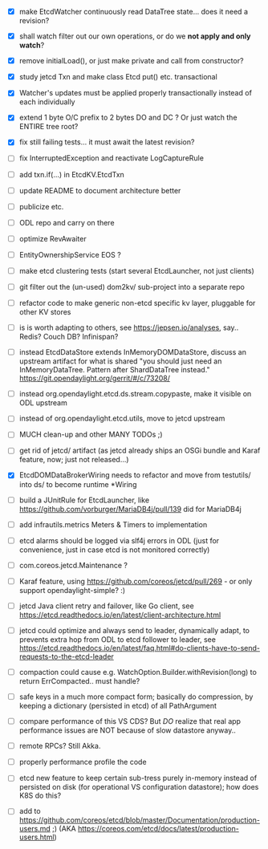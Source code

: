 
- [X] make EtcdWatcher continuously read DataTree state... does it need a revision?
- [X] shall watch filter out our own operations, or do we **not apply and only watch**?
- [X] remove initialLoad(), or just make private and call from constructor?

- [X] study jetcd Txn and make class Etcd put() etc. transactional
- [X] Watcher's updates must be applied properly transactionally instead of each individually
- [X] extend 1 byte O/C prefix to 2 bytes DO and DC ?  Or just watch the ENTIRE tree root?
- [X] fix still failing tests... it must await the latest revision?
- [ ] fix InterruptedException and reactivate LogCaptureRule
- [ ] add txn.if(...) in EtcdKV.EtcdTxn

- [ ] update README to document architecture better
- [ ] publicize etc.
- [ ] ODL repo and carry on there

- [ ] optimize RevAwaiter
- [ ] EntityOwnershipService EOS ?

- [ ] make etcd clustering tests (start several EtcdLauncher, not just clients)

- [ ] git filter out the (un-used) dom2kv/ sub-project into a separate repo

- [ ] refactor code to make generic non-etcd specific kv layer, pluggable for other KV stores
- [ ] is is worth adapting to others, see https://jepsen.io/analyses, say.. Redis?  Couch DB?  Infinispan?

- [ ] instead EtcdDataStore extends InMemoryDOMDataStore, discuss an upstream artifact for what is shared
      "you should just need an InMemoryDataTree. Pattern after ShardDataTree instead."
      https://git.opendaylight.org/gerrit/#/c/73208/

- [ ] instead org.opendaylight.etcd.ds.stream.copypaste, make it visible on ODL upstream
- [ ] instead of org.opendaylight.etcd.utils, move to jetcd upstream
- [ ] MUCH clean-up and other MANY TODOs ;)

- [ ] get rid of jetcd/ artifact (as jetcd already ships an OSGi bundle and Karaf feature, now; just not released...)

- [X] EtcdDOMDataBrokerWiring needs to refactor and move from testutils/ into ds/ to become runtime *Wiring

- [ ] build a JUnitRule for EtcdLauncher, like https://github.com/vorburger/MariaDB4j/pull/139 did for MariaDB4j

- [ ] add infrautils.metrics Meters & Timers to implementation

- [ ] etcd alarms should be logged via slf4j errors in ODL (just for convenience, just in case etcd is not monitored correctly)
- [ ] com.coreos.jetcd.Maintenance ?

- [ ] Karaf feature, using https://github.com/coreos/jetcd/pull/269 - or only support opendaylight-simple? :)

- [ ] jetcd Java client retry and failover, like Go client, see https://etcd.readthedocs.io/en/latest/client-architecture.html

- [ ] jetcd could optimize and always send to leader, dynamically adapt, to prevents extra hop from ODL to etcd follower to leader, see https://etcd.readthedocs.io/en/latest/faq.html#do-clients-have-to-send-requests-to-the-etcd-leader

- [ ] compaction could cause e.g. WatchOption.Builder.withRevision(long) to return ErrCompacted.. must handle?

- [ ] safe keys in a much more compact form; basically do compression, by keeping a dictionary (persisted in etcd) of all PathArgument

- [ ] compare performance of this VS CDS? But *DO* realize that real app performance issues are NOT because of slow datastore anyway..

- [ ] remote RPCs?  Still Akka.

- [ ] properly performance profile the code

- [ ] etcd new feature to keep certain sub-tress purely in-memory instead of persisted on disk (for operational VS configuration datastore); how does K8S do this?

- [ ] add to https://github.com/coreos/etcd/blob/master/Documentation/production-users.md ;) (AKA https://coreos.com/etcd/docs/latest/production-users.html)


